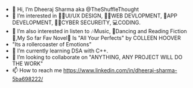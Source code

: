 - 👋 Hi, I’m Dheeraj Sharma aka @TheShuffleThought 
- 👀 I’m interested in 👨‍🎨UI/UX DESIGN, 👨‍🔧WEB DEVLOPMENT, 📱APP DEVELOPMENT, 👨‍💻CYBER SECUREITY, 💻CODING.
- 👀 I’m  also interested in listen to 🎶Music, 💃Dancing and Reading Fiction 📖,My So far Fav Novel📓 Is "All Your Perfects" by COLLEEN HOOVER
- "Its a rollercoaster of Emotions"
- 🌱 I’m currently learning DSA with C++.
- 💞️ I’m looking to collaborate on "ANYTHING, ANY PROJECT WILL DO THE WORK"
- 📫 How to reach me https://www.linkedin.com/in/dheeraj-sharma-5ba698222/

<!---
TheShuffleThought/TheShuffleThought is a ✨ special ✨ repository because its `README.md` (this file) appears on your GitHub profile.
You can click the Preview link to take a look at your changes.
--->
